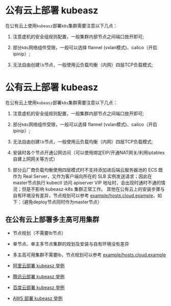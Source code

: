 # 公有云上部署 kubeasz

在公有云上使用`kubeasz`部署`k8s`集群需要注意以下几点：

1. 注意虚机的安全组规则配置，一般集群内部节点之间端口放开即可;

2. 部分`k8s`网络组件受限，一般可以选择 flannel (vxlan模式)、calico（开启ipinip）;

3. 无法自由创建`lb`节点，一般使用云负载均衡（内网）四层TCP负载模式;

# 公有云上部署 kubeasz

在公有云上使用`kubeasz`部署`k8s`集群需要注意以下几点：

1. 注意虚机的安全组规则配置，一般集群内部节点之间端口放开即可;

2. 部分`k8s`网络组件受限，一般可以选择 flannel (vxlan模式)、calico（开启ipinip）;

3. 无法自由创建`lb`节点，一般使用云负载均衡（内网）四层TCP负载模式;

4. 安装时各个节点开通公网访问（可以使用绑定EIP/开通NAT网关/利用iptables自建上网网关等方式）

5. 部分云厂商负载均衡使用四层模式时不支持添加进后端云服务器池的 ECS 既作为 Real Server，又作为客户端向所在的 SLB 实例发送请求；因此在 master节点执行 kubectl 访问 apiserver VIP 地址时，会出现时通时不通的情况；但是不影响 kubeasz-k8s 集群正常工作。
其他在公有云上的安装步骤与自有环境没有差异，节点规划可以参考 [example/hosts.cloud.example](../../example/hosts.cloud.example)，如下：（避免deploy节点同时作为master节点）

## 在公有云上部署多主高可用集群
+ 节点规划（不需要lb节点）

- 单节点、单主多节点集群的规划及安装与自有环境没有差异

- 多主高可用集群不需要lb，节点规划可以参考 [example/hosts.cloud.example](../../example/hosts.cloud.example)

- [阿里云部署 kubeasz 举例](kubeasz_on_aliyun.md)

- [腾讯云部署 kubeasz 举例](kubeasz_on_tencent_cloud.md)

- [百度云部署 kubeasz 举例](kubeasz_on_baidu_cloud.md)

- [AWS 部署 kubeasz 举例](kubeasz_on_aws_cloud.md)

